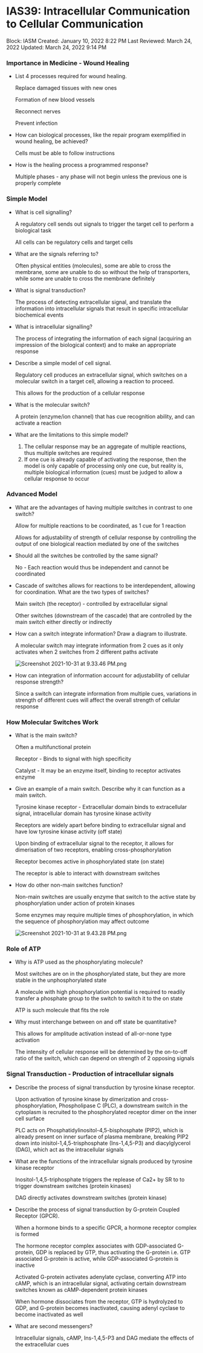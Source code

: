 # IAS39: Intracellular Communication to Cellular Communication

Block: IASM
Created: January 10, 2022 8:22 PM
Last Reviewed: March 24, 2022
Updated: March 24, 2022 9:14 PM

### Importance in Medicine - Wound Healing

- List 4 processes required for wound healing.
    
    Replace damaged tissues with new ones
    
    Formation of new blood vessels
    
    Reconnect nerves
    
    Prevent infection
    
- How can biological processes, like the repair program exemplified in wound healing, be achieved?
    
    Cells must be able to follow instructions
    
- How is the healing process a programmed response?
    
    Multiple phases - any phase will not begin unless the previous one is properly complete
    

### Simple Model

- What is cell signalling?
    
    A regulatory cell sends out signals to trigger the target cell to perform a biological task
    
    All cells can be regulatory cells and target cells
    
- What are the signals referring to?
    
    Often physical entities (molecules), some are able to cross the membrane, some are unable to do so without the help of transporters, while some are unable to cross the membrane definitely
    
- What is signal transduction?
    
    The process of detecting extracellular signal, and translate the information into intracellular signals that result in specific intracellular biochemical events
    
- What is intracellular signalling?
    
    The process of integrating the information of each signal (acquiring an impression of the biological context) and to make an appropriate response
    
- Describe a simple model of cell signal.
    
    Regulatory cell produces an extracellular signal, which switches on a molecular switch in a target cell, allowing a reaction to proceed.
    
    This allows for the production of a cellular response
    
- What is the molecular switch?
    
    A protein (enzyme/ion channel) that has cue recognition ability, and can activate a reaction
    
- What are the limitations to this simple model?
    1. The cellular response may be an aggregate of multiple reactions, thus multiple switches are required
    2. If one cue is already capable of activating the response, then the model is only capable of processing only one cue, but reality is, multiple biological information (cues) must be judged to allow a cellular response to occur

### Advanced Model

- What are the advantages of having multiple switches in contrast to one switch?
    
    Allow for multiple reactions to be coordinated, as 1 cue for 1 reaction
    
    Allows for adjustability of strength of cellular response by controlling the output of one biological reaction mediated by one of the switches
    
- Should all the switches be controlled by the same signal?
    
    No - Each reaction would thus be independent and cannot be coordinated
    
- Cascade of switches allows for reactions to be interdependent, allowing for coordination. What are the two types of switches?
    
    Main switch (the receptor) - controlled by extracellular signal
    
    Other switches (downstream of the cascade) that are controlled by the main switch either directly or indirectly
    
- How can a switch integrate information? Draw a diagram to illustrate.
    
    A molecular switch may integrate information from 2 cues as it only activates when 2 switches from 2 different paths activate
    
    ![Screenshot 2021-10-31 at 9.33.46 PM.png](IAS39%20Intracellular%20Communication%20to%20Cellular%20Comm%20595a9864c1e0411f9a527714adb84de3/Screenshot_2021-10-31_at_9.33.46_PM.png)
    
- How can integration of information account for adjustability of cellular response strength?
    
    Since a switch can integrate information from multiple cues, variations in strength of different cues will affect the overall strength of cellular response
    

### How Molecular Switches Work

- What is the main switch?
    
    Often a multifunctional protein
    
    Receptor - Binds to signal with high specificity
    
    Catalyst - It may be an enzyme itself, binding to receptor activates enzyme
    
- Give an example of a main switch. Describe why it can function as a main switch.
    
    Tyrosine kinase receptor - Extracellular domain binds to extracellular signal, intracellular domain has tyrosine kinase activity
    
    Receptors are widely apart before binding to extracellular signal and have low tyrosine kinase activity (off state)
    
    Upon binding of extracellular signal to the receptor, it allows for dimerisation of two receptors, enabling cross-phosphorylation
    
    Receptor becomes active in phosphorylated state (on state)
    
    The receptor is able to interact with downstream switches
    
- How do other non-main switches function?
    
    Non-main switches are usually enzyme that switch to the active state by phosphorylation under action of protein kinases
    
    Some enzymes may require multiple times of phosphorylation, in which the sequence of phosphorylation may affect outcome
    
    ![Screenshot 2021-10-31 at 9.43.28 PM.png](IAS39%20Intracellular%20Communication%20to%20Cellular%20Comm%20595a9864c1e0411f9a527714adb84de3/Screenshot_2021-10-31_at_9.43.28_PM.png)
    

### Role of ATP

- Why is ATP used as the phosphorylating molecule?
    
    Most switches are on in the phosphorylated state, but they are more stable in the unphosphorylated state
    
    A molecule with high phosphorylation potential is required to readily transfer a phosphate group to the switch to switch it to the on state
    
    ATP is such molecule that fits the role
    
- Why must interchange between on and off state be quantitative?
    
    This allows for amplitude activation instead of all-or-none type activation
    
    The intensity of cellular response will be determined by the on-to-off ratio of the switch, which can depend on strength of 2 opposing signals
    

### Signal Transduction - Production of intracellular signals

- Describe the process of signal transduction by tyrosine kinase receptor.
    
    Upon activation of tyrosine kinase by dimerization and cross-phosphorylation, Phospholipase C (PLC), a downstream switch in the cytoplasm is recruited to the phosphorylated receptor dimer on the inner cell surface
    
    PLC acts on Phosphatidylinositol-4,5-bisphosphate (PIP2), which is already present on inner surface of plasma membrane, breaking PIP2 down into inisitol-1,4,5-trisphosphate (Ins-1,4,5-P3) and diacylglycerol (DAG), which act as the intracellular signals
    
- What are the functions of the intracellular signals produced by tyrosine kinase receptor
    
    Inositol-1,4,5-triphosphate triggers the replease of Ca2+ by SR to to trigger downstream switches (protein kinases)
    
    DAG directly activates downstream switches (protein kinase)
    
- Describe the process of signal transduction by G-protein Coupled Receptor (GPCR).
    
    When a hormone binds to a specific GPCR, a hormone receptor complex is formed
    
    The hormone receptor complex associates with GDP-associated G-protein, GDP is replaced by GTP, thus activating the G-protein i.e. GTP associated G-protein is active, while GDP-associated G-protein is inactive
    
    Activated G-protein activates adenylate cyclase, converting ATP into cAMP, which is an intracellular signal, activating certain downstream switches known as cAMP-dependent protein kinases
    
    When hormone dissociates from the receptor, GTP is hydrolyzed to GDP, and G-protein becomes inactivated, causing adenyl cyclase to become inactivated as well
    
- What are second messengers?
    
    Intracellular signals, cAMP, Ins-1,4,5-P3 and DAG mediate the effects of the extracellular cues